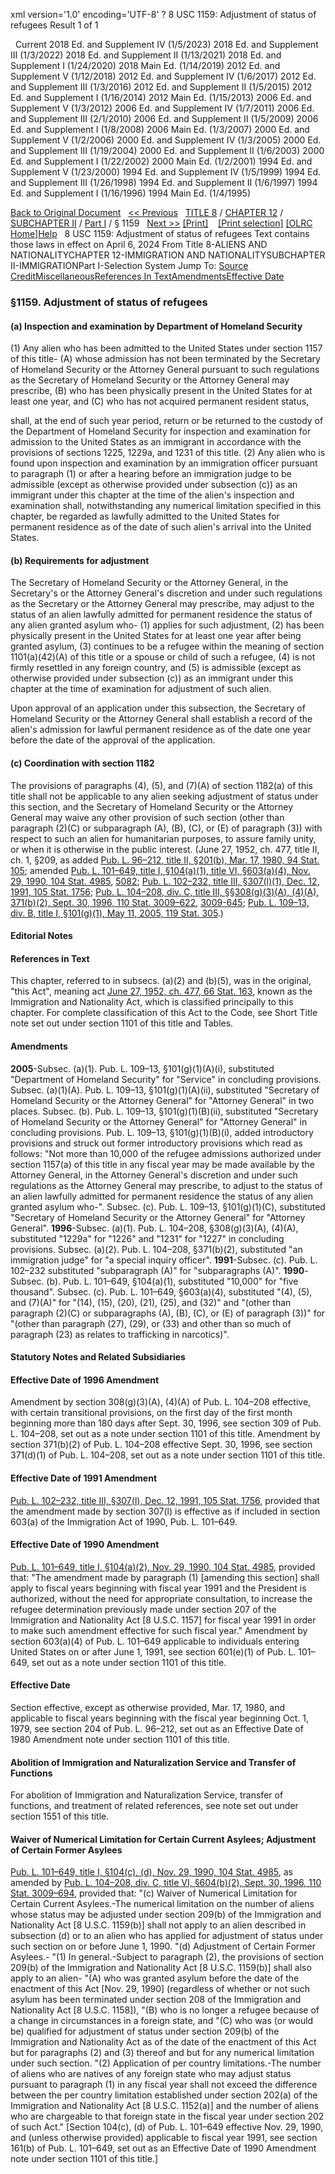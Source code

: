 xml version='1.0' encoding='UTF-8' ?
8 USC 1159: Adjustment of status of refugees
 Result 1 of 1
 
  
  Current
2018 Ed. and Supplement IV (1/5/2023)
2018 Ed. and Supplement III (1/3/2022)
2018 Ed. and Supplement II (1/13/2021)
2018 Ed. and Supplement I (1/24/2020)
2018 Main Ed. (1/14/2019)
2012 Ed. and Supplement V (1/12/2018)
2012 Ed. and Supplement IV (1/6/2017)
2012 Ed. and Supplement III (1/3/2016)
2012 Ed. and Supplement II (1/5/2015)
2012 Ed. and Supplement I (1/16/2014)
2012 Main Ed. (1/15/2013)
2006 Ed. and Supplement V (1/3/2012)
2006 Ed. and Supplement IV (1/7/2011)
2006 Ed. and Supplement III (2/1/2010)
2006 Ed. and Supplement II (1/5/2009)
2006 Ed. and Supplement I (1/8/2008)
2006 Main Ed. (1/3/2007)
2000 Ed. and Supplement V (1/2/2006)
2000 Ed. and Supplement IV (1/3/2005)
2000 Ed. and Supplement III (1/19/2004)
2000 Ed. and Supplement II (1/6/2003)
2000 Ed. and Supplement I (1/22/2002)
2000 Main Ed. (1/2/2001)
1994 Ed. and Supplement V (1/23/2000)
1994 Ed. and Supplement IV (1/5/1999)
1994 Ed. and Supplement III (1/26/1998)
1994 Ed. and Supplement II (1/6/1997)
1994 Ed. and Supplement I (1/16/1996)
1994 Main Ed. (1/4/1995)
  
 
  
[Back to Original Document](/view.xhtml;jsessionid=536926DC5A39800EA86BAA3C1784A9B2)
 
[<< Previous](#)
  
 [TITLE 8](/view.xhtml;jsessionid=536926DC5A39800EA86BAA3C1784A9B2?req=granuleid%3AUSC-prelim-title8&saved=%7CZ3JhbnVsZWlkOlVTQy1wcmVsaW0tdGl0bGU4LXNlY3Rpb24xMTU5%7C%7C%7C0%7Cfalse%7Cprelim&edition=prelim) / [CHAPTER 12](/view.xhtml;jsessionid=536926DC5A39800EA86BAA3C1784A9B2?req=granuleid%3AUSC-prelim-title8-chapter12&saved=%7CZ3JhbnVsZWlkOlVTQy1wcmVsaW0tdGl0bGU4LXNlY3Rpb24xMTU5%7C%7C%7C0%7Cfalse%7Cprelim&edition=prelim) / [SUBCHAPTER II](/view.xhtml;jsessionid=536926DC5A39800EA86BAA3C1784A9B2?req=granuleid%3AUSC-prelim-title8-chapter12-subchapter2&saved=%7CZ3JhbnVsZWlkOlVTQy1wcmVsaW0tdGl0bGU4LXNlY3Rpb24xMTU5%7C%7C%7C0%7Cfalse%7Cprelim&edition=prelim) / [Part I](/view.xhtml;jsessionid=536926DC5A39800EA86BAA3C1784A9B2?req=granuleid%3AUSC-prelim-title8-chapter12-subchapter2-part1&saved=%7CZ3JhbnVsZWlkOlVTQy1wcmVsaW0tdGl0bGU4LXNlY3Rpb24xMTU5%7C%7C%7C0%7Cfalse%7Cprelim&edition=prelim) / § 1159
  
 [Next >>](#)
[[Print]](#)
   
 [[Print selection]](#)
[[OLRC Home]](/browse.xhtml;jsessionid=536926DC5A39800EA86BAA3C1784A9B2)[Help](/navHelp.xhtml;jsessionid=536926DC5A39800EA86BAA3C1784A9B2)
 
8 USC 1159: Adjustment of status of refugees
Text contains those laws in effect on April 6, 2024
From Title 8-ALIENS AND NATIONALITYCHAPTER 12-IMMIGRATION AND NATIONALITYSUBCHAPTER II-IMMIGRATIONPart I-Selection System
Jump To: [Source Credit](#sourcecredit)[Miscellaneous](#miscellaneous-note)[References In Text](#referenceintext-note)[Amendments](#amendment-note)[Effective Date](#effectivedate-amendment-note)
### §1159. Adjustment of status of refugees
#### (a) Inspection and examination by Department of Homeland Security
(1) Any alien who has been admitted to the United States under section 1157 of this title-
(A) whose admission has not been terminated by the Secretary of Homeland Security or the Attorney General pursuant to such regulations as the Secretary of Homeland Security or the Attorney General may prescribe,
(B) who has been physically present in the United States for at least one year, and
(C) who has not acquired permanent resident status,
  
shall, at the end of such year period, return or be returned to the custody of the Department of Homeland Security for inspection and examination for admission to the United States as an immigrant in accordance with the provisions of sections 1225, 1229a, and 1231 of this title.
(2) Any alien who is found upon inspection and examination by an immigration officer pursuant to paragraph (1) or after a hearing before an immigration judge to be admissible (except as otherwise provided under subsection (c)) as an immigrant under this chapter at the time of the alien's inspection and examination shall, notwithstanding any numerical limitation specified in this chapter, be regarded as lawfully admitted to the United States for permanent residence as of the date of such alien's arrival into the United States.
#### (b) Requirements for adjustment
The Secretary of Homeland Security or the Attorney General, in the Secretary's or the Attorney General's discretion and under such regulations as the Secretary or the Attorney General may prescribe, may adjust to the status of an alien lawfully admitted for permanent residence the status of any alien granted asylum who-
(1) applies for such adjustment,
(2) has been physically present in the United States for at least one year after being granted asylum,
(3) continues to be a refugee within the meaning of section 1101(a)(42)(A) of this title or a spouse or child of such a refugee,
(4) is not firmly resettled in any foreign country, and
(5) is admissible (except as otherwise provided under subsection (c)) as an immigrant under this chapter at the time of examination for adjustment of such alien.
  
Upon approval of an application under this subsection, the Secretary of Homeland Security or the Attorney General shall establish a record of the alien's admission for lawful permanent residence as of the date one year before the date of the approval of the application.
#### (c) Coordination with section 1182
The provisions of paragraphs (4), (5), and (7)(A) of section 1182(a) of this title shall not be applicable to any alien seeking adjustment of status under this section, and the Secretary of Homeland Security or the Attorney General may waive any other provision of such section (other than paragraph (2)(C) or subparagraph (A), (B), (C), or (E) of paragraph (3)) with respect to such an alien for humanitarian purposes, to assure family unity, or when it is otherwise in the public interest.
(June 27, 1952, ch. 477, title II, ch. 1, §209, as added [Pub. L. 96–212, title II, §201(b), Mar. 17, 1980, 94 Stat. 105](/statviewer.htm?volume=94&page=105); amended [Pub. L. 101–649, title I, §104(a)(1), title VI, §603(a)(4), Nov. 29, 1990, 104 Stat. 4985](/statviewer.htm?volume=104&page=4985), [5082](/statviewer.htm?volume=104&page=5082); [Pub. L. 102–232, title III, §307(l)(1), Dec. 12, 1991, 105 Stat. 1756](/statviewer.htm?volume=105&page=1756); [Pub. L. 104–208, div. C, title III, §§308(g)(3)(A), (4)(A), 371(b)(2), Sept. 30, 1996, 110 Stat. 3009–622](/statviewer.htm?volume=110&page=3009-622), [3009-645](/statviewer.htm?volume=110&page=3009-645); [Pub. L. 109–13, div. B, title I, §101(g)(1), May 11, 2005, 119 Stat. 305](/statviewer.htm?volume=119&page=305).)
  
#### **Editorial Notes**
#### References in Text
This chapter, referred to in subsecs. (a)(2) and (b)(5), was in the original, "this Act", meaning act [June 27, 1952, ch. 477, 66 Stat. 163](/statviewer.htm?volume=66&page=163), known as the Immigration and Nationality Act, which is classified principally to this chapter. For complete classification of this Act to the Code, see Short Title note set out under section 1101 of this title and Tables.
#### Amendments
**2005**-Subsec. (a)(1). Pub. L. 109–13, §101(g)(1)(A)(i), substituted "Department of Homeland Security" for "Service" in concluding provisions.
Subsec. (a)(1)(A). Pub. L. 109–13, §101(g)(1)(A)(ii), substituted "Secretary of Homeland Security or the Attorney General" for "Attorney General" in two places.
Subsec. (b). Pub. L. 109–13, §101(g)(1)(B)(ii), substituted "Secretary of Homeland Security or the Attorney General" for "Attorney General" in concluding provisions.
Pub. L. 109–13, §101(g)(1)(B)(i), added introductory provisions and struck out former introductory provisions which read as follows: "Not more than 10,000 of the refugee admissions authorized under section 1157(a) of this title in any fiscal year may be made available by the Attorney General, in the Attorney General's discretion and under such regulations as the Attorney General may prescribe, to adjust to the status of an alien lawfully admitted for permanent residence the status of any alien granted asylum who-".
Subsec. (c). Pub. L. 109–13, §101(g)(1)(C), substituted "Secretary of Homeland Security or the Attorney General" for "Attorney General".
**1996**-Subsec. (a)(1). Pub. L. 104–208, §308(g)(3)(A), (4)(A), substituted "1229a" for "1226" and "1231" for "1227" in concluding provisions.
Subsec. (a)(2). Pub. L. 104–208, §371(b)(2), substituted "an immigration judge" for "a special inquiry officer".
**1991**-Subsec. (c). Pub. L. 102–232 substituted "subparagraph (A)" for "subparagraphs (A)".
**1990**-Subsec. (b). Pub. L. 101–649, §104(a)(1), substituted "10,000" for "five thousand".
Subsec. (c). Pub. L. 101–649, §603(a)(4), substituted "(4), (5), and (7)(A)" for "(14), (15), (20), (21), (25), and (32)" and "(other than paragraph (2)(C) or subparagraphs (A), (B), (C), or (E) of paragraph (3))" for "(other than paragraph (27), (29), or (33) and other than so much of paragraph (23) as relates to trafficking in narcotics)".
  
#### **Statutory Notes and Related Subsidiaries**
#### Effective Date of 1996 Amendment
Amendment by section 308(g)(3)(A), (4)(A) of Pub. L. 104–208 effective, with certain transitional provisions, on the first day of the first month beginning more than 180 days after Sept. 30, 1996, see section 309 of Pub. L. 104–208, set out as a note under section 1101 of this title.
Amendment by section 371(b)(2) of Pub. L. 104–208 effective Sept. 30, 1996, see section 371(d)(1) of Pub. L. 104–208, set out as a note under section 1101 of this title.
#### Effective Date of 1991 Amendment
[Pub. L. 102–232, title III, §307(l), Dec. 12, 1991, 105 Stat. 1756](/statviewer.htm?volume=105&page=1756), provided that the amendment made by section 307(l) is effective as if included in section 603(a) of the Immigration Act of 1990, Pub. L. 101–649.
#### Effective Date of 1990 Amendment
[Pub. L. 101–649, title I, §104(a)(2), Nov. 29, 1990, 104 Stat. 4985](/statviewer.htm?volume=104&page=4985), provided that: "The amendment made by paragraph (1) [amending this section] shall apply to fiscal years beginning with fiscal year 1991 and the President is authorized, without the need for appropriate consultation, to increase the refugee determination previously made under section 207 of the Immigration and Nationality Act [8 U.S.C. 1157] for fiscal year 1991 in order to make such amendment effective for such fiscal year."
Amendment by section 603(a)(4) of Pub. L. 101–649 applicable to individuals entering United States on or after June 1, 1991, see section 601(e)(1) of Pub. L. 101–649, set out as a note under section 1101 of this title.
#### Effective Date
Section effective, except as otherwise provided, Mar. 17, 1980, and applicable to fiscal years beginning with the fiscal year beginning Oct. 1, 1979, see section 204 of Pub. L. 96–212, set out as an Effective Date of 1980 Amendment note under section 1101 of this title.
#### Abolition of Immigration and Naturalization Service and Transfer of Functions
For abolition of Immigration and Naturalization Service, transfer of functions, and treatment of related references, see note set out under section 1551 of this title.
#### Waiver of Numerical Limitation for Certain Current Asylees; Adjustment of Certain Former Asylees
[Pub. L. 101–649, title I, §104(c), (d), Nov. 29, 1990, 104 Stat. 4985](/statviewer.htm?volume=104&page=4985), as amended by [Pub. L. 104–208, div. C, title VI, §604(b)(2), Sept. 30, 1996, 110 Stat. 3009–694](/statviewer.htm?volume=110&page=3009-694), provided that:
"(c) Waiver of Numerical Limitation for Certain Current Asylees.-The numerical limitation on the number of aliens whose status may be adjusted under section 209(b) of the Immigration and Nationality Act [8 U.S.C. 1159(b)] shall not apply to an alien described in subsection (d) or to an alien who has applied for adjustment of status under such section on or before June 1, 1990.
"(d) Adjustment of Certain Former Asylees.-
"(1) In general.-Subject to paragraph (2), the provisions of section 209(b) of the Immigration and Nationality Act [8 U.S.C. 1159(b)] shall also apply to an alien-
"(A) who was granted asylum before the date of the enactment of this Act [Nov. 29, 1990] (regardless of whether or not such asylum has been terminated under section 208 of the Immigration and Nationality Act [8 U.S.C. 1158]),
"(B) who is no longer a refugee because of a change in circumstances in a foreign state, and
"(C) who was (or would be) qualified for adjustment of status under section 209(b) of the Immigration and Nationality Act as of the date of the enactment of this Act but for paragraphs (2) and (3) thereof and but for any numerical limitation under such section.
"(2) Application of per country limitations.-The number of aliens who are natives of any foreign state who may adjust status pursuant to paragraph (1) in any fiscal year shall not exceed the difference between the per country limitation established under section 202(a) of the Immigration and Nationality Act [8 U.S.C. 1152(a)] and the number of aliens who are chargeable to that foreign state in the fiscal year under section 202 of such Act."
[Section 104(c), (d) of Pub. L. 101–649 effective Nov. 29, 1990, and (unless otherwise provided) applicable to fiscal year 1991, see section 161(b) of Pub. L. 101–649, set out as an Effective Date of 1990 Amendment note under section 1101 of this title.]
